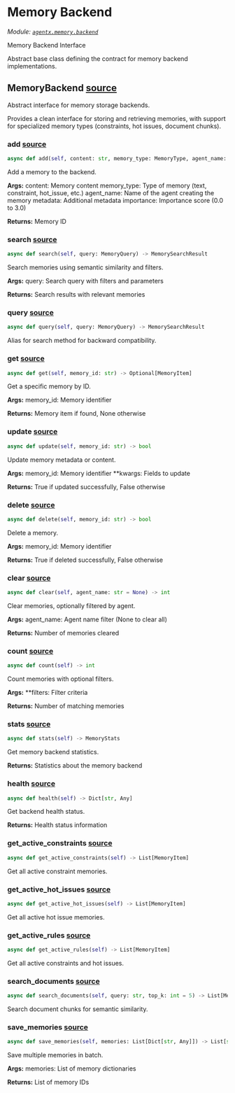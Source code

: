 # Memory Backend

*Module: [`agentx.memory.backend`](https://github.com/dustland/agentx/blob/main/src/agentx/memory/backend.py)*

Memory Backend Interface

Abstract base class defining the contract for memory backend implementations.

## MemoryBackend <a href="https://github.com/dustland/agentx/blob/main/src/agentx/memory/backend.py#L12" class="source-link" title="View source code">source</a>

Abstract interface for memory storage backends.

Provides a clean interface for storing and retrieving memories,
with support for specialized memory types (constraints, hot issues, document chunks).

### add <a href="https://github.com/dustland/agentx/blob/main/src/agentx/memory/backend.py#L21" class="source-link" title="View source code">source</a>

```python
async def add(self, content: str, memory_type: MemoryType, agent_name: str, metadata: Dict[str, Any] = None, importance: float = 1.0) -> str
```

Add a memory to the backend.

**Args:**
    content: Memory content
    memory_type: Type of memory (text, constraint, hot_issue, etc.)
    agent_name: Name of the agent creating the memory
    metadata: Additional metadata
    importance: Importance score (0.0 to 3.0)

**Returns:**
    Memory ID

### search <a href="https://github.com/dustland/agentx/blob/main/src/agentx/memory/backend.py#L45" class="source-link" title="View source code">source</a>

```python
async def search(self, query: MemoryQuery) -> MemorySearchResult
```

Search memories using semantic similarity and filters.

**Args:**
    query: Search query with filters and parameters

**Returns:**
    Search results with relevant memories

### query <a href="https://github.com/dustland/agentx/blob/main/src/agentx/memory/backend.py#L58" class="source-link" title="View source code">source</a>

```python
async def query(self, query: MemoryQuery) -> MemorySearchResult
```

Alias for search method for backward compatibility.

### get <a href="https://github.com/dustland/agentx/blob/main/src/agentx/memory/backend.py#L63" class="source-link" title="View source code">source</a>

```python
async def get(self, memory_id: str) -> Optional[MemoryItem]
```

Get a specific memory by ID.

**Args:**
    memory_id: Memory identifier

**Returns:**
    Memory item if found, None otherwise

### update <a href="https://github.com/dustland/agentx/blob/main/src/agentx/memory/backend.py#L76" class="source-link" title="View source code">source</a>

```python
async def update(self, memory_id: str) -> bool
```

Update memory metadata or content.

**Args:**
    memory_id: Memory identifier
    **kwargs: Fields to update

**Returns:**
    True if updated successfully, False otherwise

### delete <a href="https://github.com/dustland/agentx/blob/main/src/agentx/memory/backend.py#L90" class="source-link" title="View source code">source</a>

```python
async def delete(self, memory_id: str) -> bool
```

Delete a memory.

**Args:**
    memory_id: Memory identifier

**Returns:**
    True if deleted successfully, False otherwise

### clear <a href="https://github.com/dustland/agentx/blob/main/src/agentx/memory/backend.py#L103" class="source-link" title="View source code">source</a>

```python
async def clear(self, agent_name: str = None) -> int
```

Clear memories, optionally filtered by agent.

**Args:**
    agent_name: Agent name filter (None to clear all)

**Returns:**
    Number of memories cleared

### count <a href="https://github.com/dustland/agentx/blob/main/src/agentx/memory/backend.py#L116" class="source-link" title="View source code">source</a>

```python
async def count(self) -> int
```

Count memories with optional filters.

**Args:**
    **filters: Filter criteria

**Returns:**
    Number of matching memories

### stats <a href="https://github.com/dustland/agentx/blob/main/src/agentx/memory/backend.py#L129" class="source-link" title="View source code">source</a>

```python
async def stats(self) -> MemoryStats
```

Get memory backend statistics.

**Returns:**
    Statistics about the memory backend

### health <a href="https://github.com/dustland/agentx/blob/main/src/agentx/memory/backend.py#L139" class="source-link" title="View source code">source</a>

```python
async def health(self) -> Dict[str, Any]
```

Get backend health status.

**Returns:**
    Health status information

### get_active_constraints <a href="https://github.com/dustland/agentx/blob/main/src/agentx/memory/backend.py#L149" class="source-link" title="View source code">source</a>

```python
async def get_active_constraints(self) -> List[MemoryItem]
```

Get all active constraint memories.

### get_active_hot_issues <a href="https://github.com/dustland/agentx/blob/main/src/agentx/memory/backend.py#L160" class="source-link" title="View source code">source</a>

```python
async def get_active_hot_issues(self) -> List[MemoryItem]
```

Get all active hot issue memories.

### get_active_rules <a href="https://github.com/dustland/agentx/blob/main/src/agentx/memory/backend.py#L171" class="source-link" title="View source code">source</a>

```python
async def get_active_rules(self) -> List[MemoryItem]
```

Get all active constraints and hot issues.

### search_documents <a href="https://github.com/dustland/agentx/blob/main/src/agentx/memory/backend.py#L177" class="source-link" title="View source code">source</a>

```python
async def search_documents(self, query: str, top_k: int = 5) -> List[MemoryItem]
```

Search document chunks for semantic similarity.

### save_memories <a href="https://github.com/dustland/agentx/blob/main/src/agentx/memory/backend.py#L187" class="source-link" title="View source code">source</a>

```python
async def save_memories(self, memories: List[Dict[str, Any]]) -> List[str]
```

Save multiple memories in batch.

**Args:**
    memories: List of memory dictionaries

**Returns:**
    List of memory IDs
